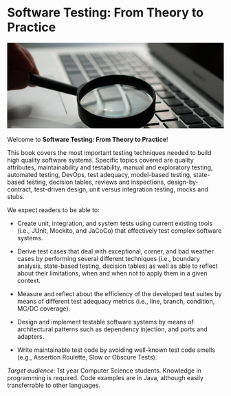 # Software Testing: From Theory to Practice


![Book header](assets/img/header.jpg)


Welcome to **Software Testing: From Theory to Practice**!

This book covers the most important testing techniques needed to build high quality software systems. Specific topics covered are quality attributes, maintainability and testability, manual and exploratory testing, automated testing, DevOps, test adequacy, model-based testing, state-based testing, decision tables, reviews and inspections, design-by-contract, test-driven design, unit versus integration testing, mocks and stubs.

We expect readers to be able to:

* Create unit, integration, and system tests using current existing tools (i.e., JUnit, Mockito, and JaCoCo) that effectively test complex software systems.

* Derive test cases that deal with exceptional, corner, and bad weather cases by performing several different techniques (i.e., boundary analysis, state-based testing, decision tables)
as well as able to reflect about their limitations, when and when not to apply them in a given context.

* Measure and reflect about the efficiency of the developed test suites by means of different test adequacy metrics (i.e., line, branch, condition, MC/DC coverage).

* Design and implement testable software systems by means of architectural patterns such as dependency injection, and ports and adapters.

* Write maintainable test code by avoiding well-known test code smells (e.g., Assertion Roulette, Slow or Obscure Tests).

*Target audience:* 1st year Computer Science students. Knowledge in programming is required. Code examples are in Java, although easily transferrable to other languages.



